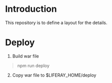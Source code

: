 # Introduction 
This repository is to define a layout for the details.


# Deploy

1. Build war file

> npm run deploy

2. Copy war file to $LIFERAY_HOME/deploy


